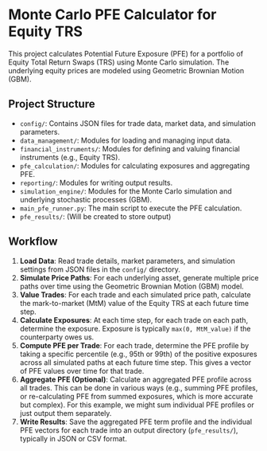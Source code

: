 # Monte Carlo PFE Calculator for Equity TRS

This project calculates Potential Future Exposure (PFE) for a portfolio of Equity Total Return Swaps (TRS) 
using Monte Carlo simulation. The underlying equity prices are modeled using Geometric Brownian Motion (GBM).

## Project Structure

- `config/`: Contains JSON files for trade data, market data, and simulation parameters.
- `data_management/`: Modules for loading and managing input data.
- `financial_instruments/`: Modules for defining and valuing financial instruments (e.g., Equity TRS).
- `pfe_calculation/`: Modules for calculating exposures and aggregating PFE.
- `reporting/`: Modules for writing output results.
- `simulation_engine/`: Modules for the Monte Carlo simulation and underlying stochastic processes (GBM).
- `main_pfe_runner.py`: The main script to execute the PFE calculation.
- `pfe_results/`: (Will be created to store output)

## Workflow

1.  **Load Data**: Read trade details, market parameters, and simulation settings from JSON files in the `config/` directory.
2.  **Simulate Price Paths**: For each underlying asset, generate multiple price paths over time using the Geometric Brownian Motion (GBM) model.
3.  **Value Trades**: For each trade and each simulated price path, calculate the mark-to-market (MtM) value of the Equity TRS at each future time step.
4.  **Calculate Exposures**: At each time step, for each trade on each path, determine the exposure. Exposure is typically `max(0, MtM_value)` if the counterparty owes us.
5.  **Compute PFE per Trade**: For each trade, determine the PFE profile by taking a specific percentile (e.g., 95th or 99th) of the positive exposures across all simulated paths at each future time step. This gives a vector of PFE values over time for that trade.
6.  **Aggregate PFE (Optional)**: Calculate an aggregated PFE profile across all trades. This can be done in various ways (e.g., summing PFE profiles, or re-calculating PFE from summed exposures, which is more accurate but complex). For this example, we might sum individual PFE profiles or just output them separately.
7.  **Write Results**: Save the aggregated PFE term profile and the individual PFE vectors for each trade into an output directory (`pfe_results/`), typically in JSON or CSV format. 